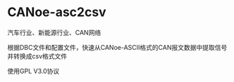 # CANoe-asc2csv
汽车行业、新能源行业、CAN网络

根据DBC文件和配置文件，快速从CANoe-ASCII格式的CAN报文数据中提取信号并转换成csv格式文件

使用GPL V3.0协议
